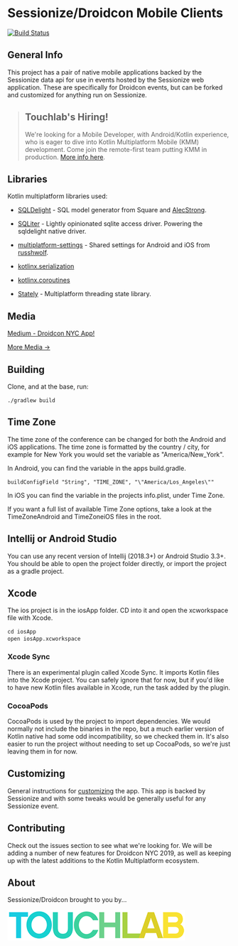 # Sessionize/Droidcon Mobile Clients


[![Build Status](https://dev.azure.com/touchlabApps/DroidconApp/_apis/build/status/touchlab.DroidconKotlin?branchName=master)](https://dev.azure.com/touchlabApps/DroidconApp/_build/latest?definitionId=1&branchName=master)

## General Info

This project has a pair of native mobile applications backed by the Sessionize data api for use in 
events hosted by the Sessionize web application. These are specifically for Droidcon events, but can 
be forked and customized for anything run on Sessionize.


> ## Touchlab's Hiring!
>
> We're looking for a Mobile Developer, with Android/Kotlin experience, who is eager to dive into Kotlin Multiplatform Mobile (KMM) development. Come join the remote-first team putting KMM in production. [More info here](https://go.touchlab.co/careers-gh).


## Libraries

Kotlin multiplatform libraries used:

* [SQLDelight](https://github.com/square/sqldelight) - SQL model generator from Square and 
[AlecStrong](https://github.com/AlecStrong).

* [SQLiter](https://github.com/touchlab/SQLiter) - Lightly opinionated sqlite access driver. Powering
the sqldelight native driver.

* [multiplatform-settings](https://github.com/russhwolf/multiplatform-settings) - Shared settings for Android and iOS from
[russhwolf](https://github.com/russhwolf).

* [kotlinx.serialization](https://github.com/Kotlin/kotlinx.serialization/)

* [kotlinx.coroutines](https://github.com/Kotlin/kotlinx.coroutines)

* [Stately](https://github.com/touchlab/Stately/) - Multiplatform threading state library. 

## Media

[Medium - Droidcon NYC App!](https://medium.com/@kpgalligan/droidcon-nyc-app-da868bdef387)

[More Media ->](MEDIA.md)

## Building

Clone, and at the base, run:

```
./gradlew build
```

## Time Zone

The time zone of the conference can be changed for both the Android and iOS applications. The time zone is formatted by the country / city, for example for New York  you would set the variable as "America/New_York".

In Android, you can find the variable in the apps build.gradle. 

```
buildConfigField "String", "TIME_ZONE", "\"America/Los_Angeles\""
```

In iOS you can find the variable in the projects info.plist, under Time Zone.

If you want a full list of available Time Zone options, take a look at the TimeZoneAndroid and TimeZoneiOS files in the root.


## Intellij or Android Studio

You can use any recent version of Intellij (2018.3+) or Android Studio 3.3+. You should be able to open the
project folder directly, or import the project as a gradle project.

## Xcode

The ios project is in the iosApp folder. CD into it and open the xcworkspace file with Xcode.

```
cd iosApp
open iosApp.xcworkspace
```

### Xcode Sync

There is an experimental plugin called Xcode Sync. It imports Kotlin files into the Xcode project.
You can safely ignore that for now, but if you'd like to have new Kotlin files available in Xcode,
run the task added by the plugin.

### CocoaPods

CocoaPods is used by the project to import dependencies. We would normally not include the binaries in
the repo, but a much earlier version of Kotlin native had some odd incompatibility, so we checked them in.
It's also easier to run the project without needing to set up CocoaPods, so we're just leaving them in for
now.

## Customizing

General instructions for [customizing](CUSTOMIZING.md) the app. This app is backed by Sessionize and with some tweaks would
be generally useful for any Sessionize event.

## Contributing

Check out the issues section to see what we're looking for. We will be adding a number of new features for
Droidcon NYC 2019, as well as keeping up with the latest additions to the Kotlin Multiplatform ecosystem.

## About

Sessionize/Droidcon brought to you by...

[![Touchlab Logo](tlsmall.png "Touchlab Logo")](https://touchlab.co)
